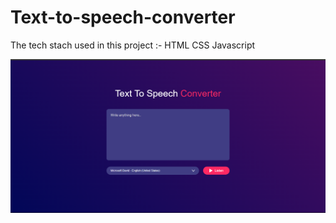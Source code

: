 # Text-to-speech-converter

The tech stach used in this project :-
HTML
CSS
Javascript


![alt text](https://github.com/DhirajThaku/Text-to-speech-converter/blob/main/imges/Screenshot%20(11).png)

